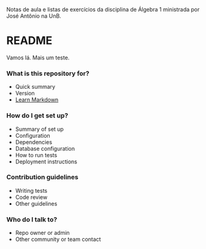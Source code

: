 Notas de aula e listas de exercícios da disciplina de Álgebra 1 ministrada por José Antônio na UnB.
# README #
Vamos lá. Mais um teste.

### What is this repository for? ###

* Quick summary
* Version
* [Learn Markdown](https://bitbucket.org/tutorials/markdowndemo)

### How do I get set up? ###

* Summary of set up
* Configuration
* Dependencies
* Database configuration
* How to run tests
* Deployment instructions

### Contribution guidelines ###

* Writing tests
* Code review
* Other guidelines

### Who do I talk to? ###

* Repo owner or admin
* Other community or team contact